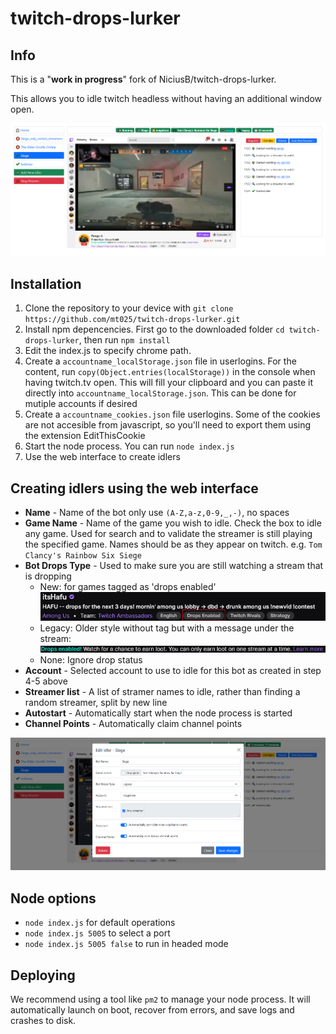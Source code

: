 # twitch-drops-lurker

## Info
This is a "<b>work in progress</b>" fork of NiciusB/twitch-drops-lurker. 

This allows you to idle twitch headless without having an additional window open.

![Screenshot showing twitch drops lurker](screenshot_main.png)

## Installation

1. Clone the repository to your device with `git clone https://github.com/mt025/twitch-drops-lurker.git`
2. Install npm depencencies. First go to the downloaded folder `cd twitch-drops-lurker`, then run `npm install`
3. Edit the index.js to specify chrome path. 
4. Create a `accountname_localStorage.json` file in userlogins. For the content, run `copy(Object.entries(localStorage))` in the console when having twitch.tv open. This will fill your clipboard and you can paste it directly into `accountname_localStorage.json`. This can be done for mutiple accounts if desired
5. Create a `accountname_cookies.json` file userlogins. Some of the cookies are not accesible from javascript, so you'll need to export them using the extension EditThisCookie
6. Start the node process. You can run `node index.js`
7. Use the web interface to create idlers

## Creating idlers using the web interface
- <b>Name</b> - Name of the bot only use `(A-Z,a-z,0-9,_,-)`, no spaces
- <b>Game Name</b> - Name of the game you wish to idle. Check the box to idle any game. Used for search and to validate the streamer is still playing the specified game. Names should be as they appear on twitch. e.g. `Tom Clancy's Rainbow Six Siege`
- <b>Bot Drops Type</b> - Used to make sure you are still watching a stream that is dropping
	- New: for games tagged as 'drops enabled' ![Screenshot showing new drop type](screenshot_new.png)
	- Legacy: Older style without tag but with a message under the stream: ![Screenshot showing Drops enabled! Watch for a chance to earn loot](screenshot_legacy.png)
	- None: Ignore drop status
- <b>Account</b> - Selected account to use to idle for this bot as created in step 4-5 above
- <b>Streamer list</b> - A list of stramer names to idle, rather than finding a random streamer, split by new line
- <b>Autostart</b> - Automatically start when the node process is started
- <b>Channel Points</b> - Automatically claim channel points

![Screenshot showing edit](screenshot_edit.png)



## Node options
* `node index.js` for default operations
* `node index.js 5005` to select a port
* `node index.js 5005 false` to run in headed mode

## Deploying
We recommend using a tool like `pm2` to manage your node process. It will automatically launch on boot, recover from errors, and save logs and crashes to disk.


